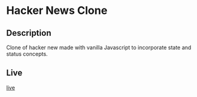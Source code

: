 # Hacker News Clone

## Description

Clone of hacker new made with vanilla Javascript to incorporate state and status concepts.

## Live

[live](https://hacker-news-clonado.netlify.app/)

